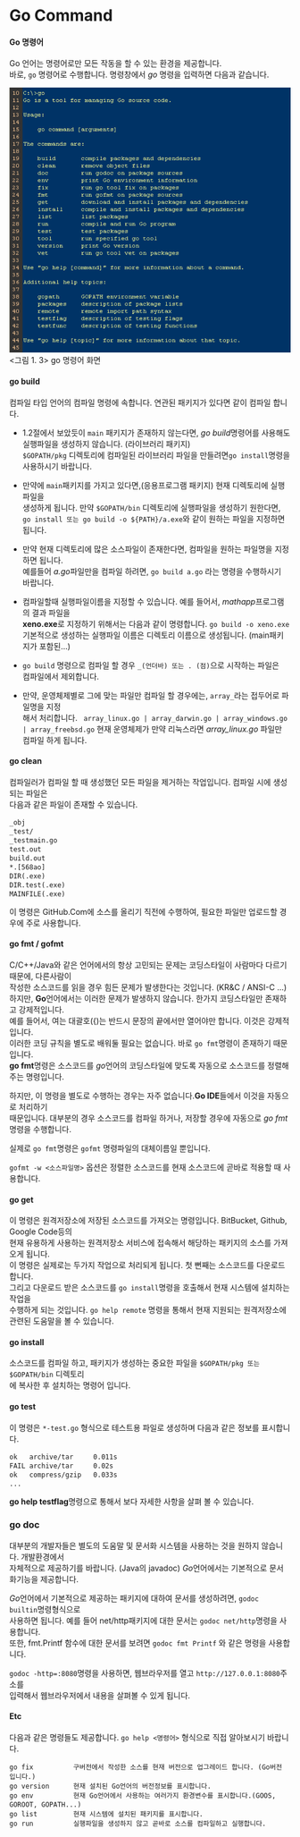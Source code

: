 # Go Command
#### Go 명령어
Go 언어는 명령어로만 모든 작동을 할 수 있는 환경을 제공합니다.    
바로, ```go``` 명령어로 수행합니다. 명령창에서 *go* 명령을 입력하면 다음과 같습니다.   


![](./images/1_3_go.png)    
 <그림 1. 3> go 명령어 화면      
 
 
 #### go build
 컴파일 타입 언어의 컴파일 명령에 속합니다. 연관된 패키지가 있다면 같이 컴파일 합니다.     
 
* 1.2절에서 보았듯이 ```main``` 패키지가 존재하지 않는다면, *go build*명령어를 사용해도      
   실행파일을 생성하지 않습니다. (라이브러리 패키지)    
   ```$GOPATH/pkg``` 디렉토리에 컴파일된 라이브러리 파일을 만들려면```go install```명령을    
   사용하시기 바랍니다. 

* 만약에 ```main```패키지를 가지고 있다면,(응용프로그램 패키지) 현재 디렉토리에 실행파일을    
  생성하게 됩니다. 만약 ```$GOPATH/bin``` 디렉토리에 실행파일을 생성하기 원한다면,     
  ```go install 또는 go build -o ${PATH}/a.exe```와 같이 원하는 파일을 지정하면 됩니다. 

* 만약 현재 디렉토리에 많은 소스파일이 존재한다면, 컴파일을 원하는 파일명을 지정하면 됩니다.    
  예를들어 *a.go*파일만을 컴파일 하려면, ```go build a.go``` 라는 명령을 수행하시기 바랍니다.    

* 컴파일할때 실행파일이름을 지정할 수 있습니다. 예를 들어서, *mathapp*프로그램의 결과 파일을   
  **xeno.exe**로 지정하기 위해서는 다음과 같이 명령합니다. ```go build -o xeno.exe```   
  기본적으로 생성하는 실행파일 이름은 디렉토리 이름으로 생성됩니다. (main패키지가 포함된...)   

* ```go build``` 명령으로 컴파일 할 경우 ```_(언더바) 또는 . (점)```으로 시작하는 파일은   
  컴파일에서 제외합니다. 

* 만약, 운영체제별로 그에 맞는 파일만 컴파일 할 경우에는, ```array_```라는 접두어로 파일명을 지정   
  해서 처리합니다.  ``` array_linux.go | array_darwin.go | array_windows.go | array_freebsd.go```
  현재 운영체제가 만약 리눅스라면 *array_linux.go* 파일만 컴파일 하게 됩니다. 

#### go clean
컴파일러가 컴파일 할 때 생성했던 모든 파일을 제거하는 작업입니다. 컴파일 시에 생성되는 파일은    
다음과 같은 파일이 존재할 수 있습니다. 
```
_obj
_test/
_testmain.go
test.out
build.out
*.[568ao]
DIR(.exe)
DIR.test(.exe)
MAINFILE(.exe)
```
이 명령은 GitHub.Com에 소스를 올리기 직전에 수행하여, 필요한 파일만 업로드할 경우에 주로 사용합니다. 


#### go fmt / gofmt
C/C++/Java와 같은 언어에서의 항상 고민되는 문제는 코딩스타일이 사람마다 다르기 때문에, 다른사람이   
작성한 소스코드를 읽을 경우 힘든 문제가 발생한다는 것입니다. (KR&C / ANSI-C ...)    
하지만, **Go**언어에서는 이러한 문제가 발생하지 않습니다. 한가지 코딩스타일만 존재하고 강제적입니다.   
예를 들어서, 여는 대괄호({)는 반드시 문장의 끝에서만 열어야만 합니다. 이것은 강제적입니다.   
이러한 코딩 규칙을 별도로 배워둘 필요는 없습니다. 바로 ```go fmt```명령이 존재하기 때문입니다.    
**go fmt**명령은 소스코드를 *go*언어의 코딩스타일에 맞도록 자동으로 소스코드를 정렬해 주는 명령입니다.

하지만, 이 명령을 별도로 수행하는 경우는 자주 없습니다.**Go IDE**들에서 이것을 자동으로 처리하기   
때문입니다. 대부분의 경우 소스코드를 컴파일 하거나, 저장할 경우에 자동으로 *go fmt*명령을 수행합니다.  

실제로 ```go fmt```명령은 ```gofmt``` 명령파일의 대체이름일 뿐입니다. 

```gofmt -w <소스파일명>``` 옵션은 정렬한 소스코드를 현재 소스코드에 곧바로 적용할 때 사용합니다.   

#### go get
이 명령은 원격저장소에 저장된 소스코드를 가져오는 명령입니다. BitBucket, Github, Google Code등의   
현재 유용하게 사용하는 원격저장소 서비스에 접속해서 해당하는 패키지의 소스를 가져오게 됩니다.   
이 명령은 실제로는 두가지 작업으로 처리되게 됩니다. 첫 뻔째는 소스코드를 다운로드 합니다.   
그리고 다운로드 받은 소스코드를 ```go install```명령을 호출해서 현재 시스템에 설치하는 작업을    
수행하게 되는 것입니다. 
```go help remote``` 명령을 통해서 현재 지원되는 원격저장소에 관련된 도움말을 볼 수 있습니다. 


#### go install
소스코드를 컴파일 하고, 패키지가 생성하는 중요한 파일을 ```$GOPATH/pkg 또는 $GOPATH/bin``` 디렉토리  
에 복사한 후 설치하는 명령어 입니다. 

#### go test
이 명령은 ```*-test.go``` 형식으로 테스트용 파일로 생성하며 다음과 같은 정보를 표시합니다. 
```
ok   archive/tar     0.011s
FAIL archive/tar     0.02s
ok   compress/gzip   0.033s
...
```
**go help testflag**명령으로 통해서 보다 자세한 사항을 살펴 볼 수 있습니다. 


### go doc
대부분의 개발자들은 별도의 도움말 및 문서화 시스템을 사용하는 것을 원하지 않습니다. 개발환경에서   
자체적으로 제공하기를 바랍니다. (Java의 javadoc) *Go*언어에서는 기본적으로 문서화기능을 제공합니다. 

*Go*언어에서 기본적으로 제공하는 패키지에 대하여 문서를 생성하려면, ```godoc builtin```명령형식으로   
사용하면 됩니다. 예를 들어 net/http패키지에 대한 문서는 ```godoc net/http```명령을 사용합니다.   
또한, fmt.Printf 함수에 대한 문서를 보려면 ```godoc fmt Printf``` 와 같은 명령을 사용합니다.    

```godoc -http=:8080```명령을 사용하면, 웹브라우저를 열고 ```http://127.0.0.1:8080```주소를    
입력해서 웹브라우저에서 내용을 살펴볼 수 있게 됩니다. 


#### Etc
다음과 같은 명령들도 제공합니다. ``` go help <명령어> ``` 형식으로 직접 알아보시기 바랍니다. 
```
go fix          구버전에서 작성한 소스를 현재 버전으로 업그레이드 합니다. (Go버전 입니다.)
go version      현재 설치된 Go언어의 버전정보를 표시합니다.
go env          현재 Go언어에서 사용하는 여러가지 환경변수를 표시합니다.(GOOS, GOROOT, GOPATH...)
go list         현재 시스템에 설치된 패키지를 표시합니다. 
go run          실행파일을 생성하지 않고 곧바로 소스를 컴파일하고 실행합니다. 
```





 
 
